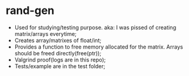 # rand-gen

- Used for studying/testing purpose. aka: I was pissed of creating matrix/arrays everytime;
- Creates array/matrixes of float/int;
- Provides a function to free memory allocated for the matrix. Arrays should be freed directly(free(ptr));
- Valgrind proof(logs are in this repo);
- Tests/example are in the test folder;
